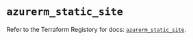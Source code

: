 # `azurerm_static_site`

Refer to the Terraform Registory for docs: [`azurerm_static_site`](https://www.terraform.io/docs/providers/azurerm/r/static_site).
